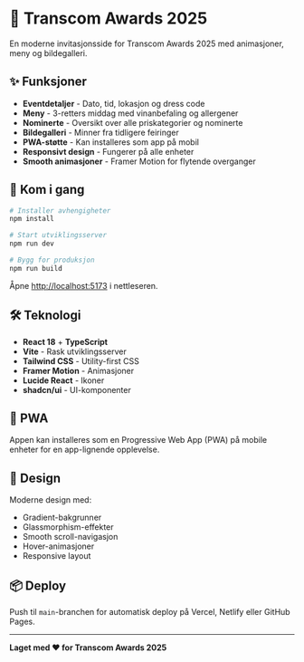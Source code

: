 # 🎉 Transcom Awards 2025

En moderne invitasjonsside for Transcom Awards 2025 med animasjoner, meny og bildegalleri.

## ✨ Funksjoner

- **Eventdetaljer** - Dato, tid, lokasjon og dress code
- **Meny** - 3-retters middag med vinanbefaling og allergener
- **Nominerte** - Oversikt over alle priskategorier og nominerte
- **Bildegalleri** - Minner fra tidligere feiringer
- **PWA-støtte** - Kan installeres som app på mobil
- **Responsivt design** - Fungerer på alle enheter
- **Smooth animasjoner** - Framer Motion for flytende overganger

## 🚀 Kom i gang

```bash
# Installer avhengigheter
npm install

# Start utviklingsserver
npm run dev

# Bygg for produksjon
npm run build
```

Åpne [http://localhost:5173](http://localhost:5173) i nettleseren.

## 🛠️ Teknologi

- **React 18** + **TypeScript**
- **Vite** - Rask utviklingsserver
- **Tailwind CSS** - Utility-first CSS
- **Framer Motion** - Animasjoner
- **Lucide React** - Ikoner
- **shadcn/ui** - UI-komponenter

## 📱 PWA

Appen kan installeres som en Progressive Web App (PWA) på mobile enheter for en app-lignende opplevelse.

## 🎨 Design

Moderne design med:
- Gradient-bakgrunner
- Glassmorphism-effekter
- Smooth scroll-navigasjon
- Hover-animasjoner
- Responsive layout

## 📦 Deploy

Push til `main`-branchen for automatisk deploy på Vercel, Netlify eller GitHub Pages.

---

**Laget med ❤️ for Transcom Awards 2025**